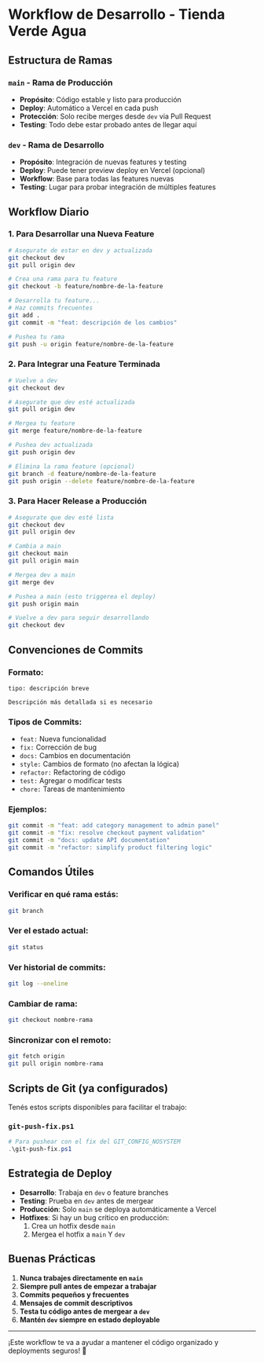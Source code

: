 # Workflow de Desarrollo - Tienda Verde Agua

## Estructura de Ramas

### `main` - Rama de Producción
- **Propósito**: Código estable y listo para producción
- **Deploy**: Automático a Vercel en cada push
- **Protección**: Solo recibe merges desde `dev` via Pull Request
- **Testing**: Todo debe estar probado antes de llegar aquí

### `dev` - Rama de Desarrollo
- **Propósito**: Integración de nuevas features y testing
- **Deploy**: Puede tener preview deploy en Vercel (opcional)
- **Workflow**: Base para todas las features nuevas
- **Testing**: Lugar para probar integración de múltiples features

## Workflow Diario

### 1. Para Desarrollar una Nueva Feature

```bash
# Asegurate de estar en dev y actualizada
git checkout dev
git pull origin dev

# Crea una rama para tu feature
git checkout -b feature/nombre-de-la-feature

# Desarrolla tu feature...
# Haz commits frecuentes
git add .
git commit -m "feat: descripción de los cambios"

# Pushea tu rama
git push -u origin feature/nombre-de-la-feature
```

### 2. Para Integrar una Feature Terminada

```bash
# Vuelve a dev
git checkout dev

# Asegurate que dev esté actualizada
git pull origin dev

# Mergea tu feature
git merge feature/nombre-de-la-feature

# Pushea dev actualizada
git push origin dev

# Elimina la rama feature (opcional)
git branch -d feature/nombre-de-la-feature
git push origin --delete feature/nombre-de-la-feature
```

### 3. Para Hacer Release a Producción

```bash
# Asegurate que dev esté lista
git checkout dev
git pull origin dev

# Cambia a main
git checkout main
git pull origin main

# Mergea dev a main
git merge dev

# Pushea a main (esto triggerea el deploy)
git push origin main

# Vuelve a dev para seguir desarrollando
git checkout dev
```

## Convenciones de Commits

### Formato:
```
tipo: descripción breve

Descripción más detallada si es necesario
```

### Tipos de Commits:
- `feat:` Nueva funcionalidad
- `fix:` Corrección de bug
- `docs:` Cambios en documentación
- `style:` Cambios de formato (no afectan la lógica)
- `refactor:` Refactoring de código
- `test:` Agregar o modificar tests
- `chore:` Tareas de mantenimiento

### Ejemplos:
```bash
git commit -m "feat: add category management to admin panel"
git commit -m "fix: resolve checkout payment validation"
git commit -m "docs: update API documentation"
git commit -m "refactor: simplify product filtering logic"
```

## Comandos Útiles

### Verificar en qué rama estás:
```bash
git branch
```

### Ver el estado actual:
```bash
git status
```

### Ver historial de commits:
```bash
git log --oneline
```

### Cambiar de rama:
```bash
git checkout nombre-rama
```

### Sincronizar con el remoto:
```bash
git fetch origin
git pull origin nombre-rama
```

## Scripts de Git (ya configurados)

Tenés estos scripts disponibles para facilitar el trabajo:

### `git-push-fix.ps1`
```powershell
# Para pushear con el fix del GIT_CONFIG_NOSYSTEM
.\git-push-fix.ps1
```

## Estrategia de Deploy

- **Desarrollo**: Trabaja en `dev` o feature branches
- **Testing**: Prueba en `dev` antes de mergear
- **Producción**: Solo `main` se deploya automáticamente a Vercel
- **Hotfixes**: Si hay un bug crítico en producción:
  1. Crea un hotfix desde `main`
  2. Mergea el hotfix a `main` Y `dev`

## Buenas Prácticas

1. **Nunca trabajes directamente en `main`**
2. **Siempre pull antes de empezar a trabajar**
3. **Commits pequeños y frecuentes**
4. **Mensajes de commit descriptivos**
5. **Testa tu código antes de mergear a `dev`**
6. **Mantén `dev` siempre en estado deployable**

---

¡Este workflow te va a ayudar a mantener el código organizado y deployments seguros! 🚀
